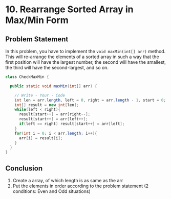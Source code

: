 # 10. Rearrange Sorted Array in Max/Min Form

## Problem Statement

In this problem, you have to implement the `void maxMin(int[] arr)` method. This will re-arrange the elements of a sorted array in such a way that the first position will have the largest number, the second will have the smallest, the third will have the second-largest, and so on.

```java
class CheckMaxMin {

  public static void maxMin(int[] arr) {

    // Write - Your - Code
    int len = arr.length, left = 0, right = arr.length - 1, start = 0;
    int[] result = new int[len];
    while(left < right){
      result[start++] = arr[right--];
      result[start++] = arr[left++];
      if(left == right) result[start++] = arr[left];
    }
    for(int i = 0; i < arr.length; i++){
      arr[i] = result[i];
    }
  }
}
```

## Conclusion

1. Create a array, of which length is as same as the arr
2. Put the elements in order according to the problem statement \(2 conditions: Even and Odd situations\)



